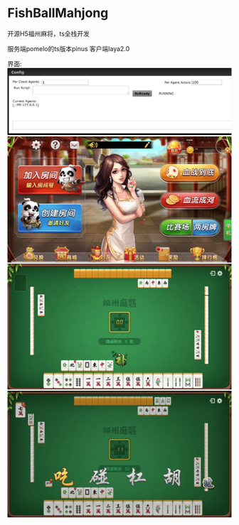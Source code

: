 # FishBallMahjong
开源H5福州麻将，ts全栈开发

服务端pomelo的ts版本pinus
客户端laya2.0

界面:
![Image](20200915003928.jpg)
![Image](20200915003957.jpg)
![Image](20200915004024.jpg)
![Image](20200915004041.jpg)